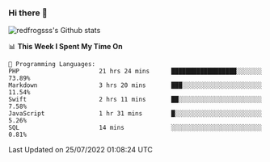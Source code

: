 ### Hi there 👋

<img src="https://github-readme-stats.vercel.app/api?username=redfrogsss&show_icons=true" alt="redfrogsss's Github stats"></img>

<!--START_SECTION:waka-->
📊 **This Week I Spent My Time On** 

```text
💬 Programming Languages: 
PHP                      21 hrs 24 mins      ██████████████████░░░░░░░   73.89% 
Markdown                 3 hrs 20 mins       ███░░░░░░░░░░░░░░░░░░░░░░   11.54% 
Swift                    2 hrs 11 mins       ██░░░░░░░░░░░░░░░░░░░░░░░   7.58% 
JavaScript               1 hr 31 mins        █░░░░░░░░░░░░░░░░░░░░░░░░   5.26% 
SQL                      14 mins             ░░░░░░░░░░░░░░░░░░░░░░░░░   0.81%

```


 Last Updated on 25/07/2022 01:08:24 UTC
<!--END_SECTION:waka-->